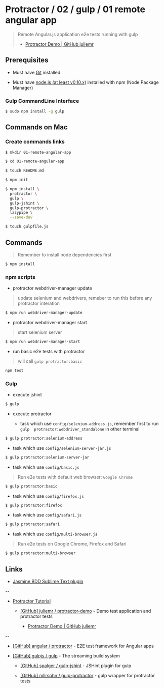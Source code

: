 # Protractor / 02 / gulp / 01 remote angular app

> Remote Angular.js application e2e tests running with gulp
>
> * [Protractor Demo | GitHub juliemr](https://juliemr.github.io/protractor-demo/)
>


## Prerequisites

* Must have [Git](http://git-scm.com/) installed

* Must have [node.js (at least v0.10.x)](http://nodejs.org/) installed with npm (Node Package Manager)

### Gulp CommandLine Interface

```bash
$ sudo npm install -g gulp
```

## Commands on Mac

### Create commands links

```bash
$ mkdir 01-remote-angular-app

$ cd 01-remote-angular-app

$ touch README.md

$ npm init

$ npm install \
  protractor \
  gulp \
  gulp-jshint \
  gulp-protractor \
  lazypipe \
  --save-dev

$ touch gulpfile.js
```

## Commands

> Remember to install node dependencies first

```bash
$ npm install
```

### npm scripts

* protractor webdriver-manager update

> update selenium and webdrivers, remeber to run this before any protractor interation

```bash
$ npm run webdriver-manager-update
```

* protractor webdriver-manager start

> start selenium server

```bash
$ npm run webdriver-manager-start
```

* run basic e2e tests with protractor

> will call `gulp protractor:basic`

```bash
npm test
```

### Gulp

* execute jshint

```bash
$ gulp
```

* execute protractor

  * task which use `config/selenium-address.js`, remember first to run `gulp  protractor:webdriver_standalone` in other terminal

```bash
$ gulp protractor:selenium-address
```

  * task which use `config/selenium-server-jar.js`

```bash
$ gulp protractor:selenium-server-jar
```

  * task which use `config/basic.js`

> Run e2e tests with default web browser: `Google Chrome`

```bash
$ gulp protractor:basic
```

  * task which use `config/firefox.js`

```bash
$ gulp protractor:firefox
```

  * task which use `config/safari.js`

```bash
$ gulp protractor:safari
```

  * task which use `config/multi-browser.js`

> Run e2e tests on Google Chrome, Firefox and Safari

```bash
$ gulp protractor:multi-browser
```


## Links

* [Jasmine BDD Sublime Text plugin](https://sublime.wbond.net/packages/Jasmine%20BDD)

--

* [Protractor Tutorial](https://angular.github.io/protractor/#/tutorial)

  * [[GitHub] juliemr / protractor-demo](https://github.com/juliemr/protractor-demo) - Demo test application and protractor tests

    * [Protractor Demo | GitHub juliemr](https://juliemr.github.io/protractor-demo/)

--

* [[GitHub] angular / protractor](https://github.com/angular/protractor) - E2E test framework for Angular apps

* [[GitHub] gulpjs / gulp](https://github.com/gulpjs/gulp) - The streaming build system

  * [[GitHub] spalger / gulp-jshint](https://github.com/spalger/gulp-jshint) - JSHint plugin for gulp

  * [[GitHub] mllrsohn / gulp-protractor](https://github.com/mllrsohn/gulp-protractor) - gulp wrapper for protractor tests
